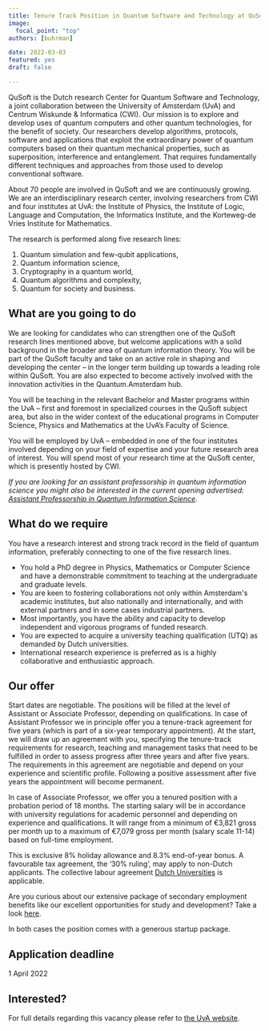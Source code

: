 ```yaml
---
title: Tenure Track Position in Quantum Software and Technology at QuSoft
image:
  focal_point: "top"
authors: [buhrman]

date: 2022-03-03
featured: yes
draft: false

---
```


QuSoft is the Dutch research Center for Quantum Software and Technology, a joint collaboration between the University of Amsterdam (UvA) and Centrum Wiskunde & Informatica (CWI). Our mission is to explore and develop uses of quantum computers and other quantum technologies, for the benefit of society. Our researchers develop algorithms, protocols, software and applications that exploit the extraordinary power of quantum computers based on their quantum mechanical properties, such as superposition, interference and entanglement. That requires fundamentally different techniques and approaches from those used to develop conventional software.



About 70 people are involved in QuSoft and we are continuously growing. We are an interdisciplinary research center, involving researchers from CWI and four institutes at UvA:
the Institute of Physics, the Institute of Logic, Language and Computation, the Informatics Institute, and the Korteweg-de Vries Institute for Mathematics.



The research is performed along five research lines:
1. Quantum simulation and few-qubit applications,
2. Quantum information science,
3. Cryptography in a quantum world,
4. Quantum algorithms and complexity,
5. Quantum for society and business.
<!--more-->

## What are you going to do

We are looking for candidates who can strengthen one of the QuSoft research lines mentioned above, but welcome applications with a solid background in the broader area of quantum information theory. You will be part of the QuSoft faculty and take on an active role in shaping and developing the center – in the longer term building up towards a leading role within QuSoft. You are also expected to become actively involved with the innovation activities in the Quantum.Amsterdam hub.

You will be teaching in the relevant Bachelor and Master programs within the UvA – first and foremost in specialized courses in the QuSoft subject area, but also in the wider context of the educational programs in Computer Science, Physics and Mathematics at the UvA’s Faculty of Science.

You will be employed by UvA – embedded in one of the four institutes involved depending on your field of expertise and your future research area of interest. You will spend most of your research time at the QuSoft center, which is presently hosted by CWI.

*If you are looking for an assistant professorship in quantum information science you might also be interested in the current opening advertised: [Assistant Professorship in Quantum Information Science](https://vacatures.uva.nl/UvA/job/ivi/742510202/).*


## What do we require
You have a research interest and strong track record in the field of quantum information, preferably connecting to one of the five research lines.
* You hold a PhD degree in Physics, Mathematics or Computer Science and have a demonstrable commitment to teaching at the undergraduate and graduate levels.
* You are keen to fostering collaborations not only within Amsterdam's academic institutes, but also nationally and internationally, and with external partners and in some cases industrial partners.
* Most importantly, you have the ability and capacity to develop independent and vigorous programs of funded research.
* You are expected to acquire a university teaching qualification (UTQ) as demanded by Dutch universities.
* International research experience is preferred as is a highly collaborative and enthusiastic approach.

## Our offer
Start dates are negotiable. The positions will be filled at the level of Assistant or Associate Professor, depending on qualifications. In case of Assistant Professor we in principle offer you a tenure-track agreement for five years (which is part of a six-year temporary appointment). At the start, we will draw up an agreement with you, specifying the tenure-track requirements for research, teaching and management tasks that need to be fulfilled in order to assess progress after three years and after five years. The requirements in this agreement are negotiable and depend on your experience and scientific profile. Following a positive assessment after five years the appointment will become permanent.

In case of Associate Professor, we offer you a tenured position with a probation period of 18 months. The starting salary will be in accordance with university regulations for academic personnel and depending on experience and qualifications. It will range from a minimum of €3,821 gross per month up to a maximum of €7,079 gross per month (salary scale 11-14) based on full-time employment.

This is exclusive 8% holiday allowance and 8.3% end-of-year bonus. A favourable tax agreement, the ‘30% ruling’, may apply to non-Dutch applicants. The collective labour agreement [Dutch Universities](https://www.vsnu.nl/en_GB/cao-universiteiten.html) is applicable.

Are you curious about our extensive package of secondary employment benefits like our excellent opportunities for study and development? Take a look [here](https://www.uva.nl/en/faculty/faculty-of-science/working-at-the-faculty/working-at-the-faculty-of-science.html).

In both cases the position comes with a generous startup package.

## Application deadline
1 April 2022

## Interested?
For full details regarding this vacancy please refer to [the UvA website](https://vacatures.uva.nl/UvA/job/QuSoft/742509902/).
